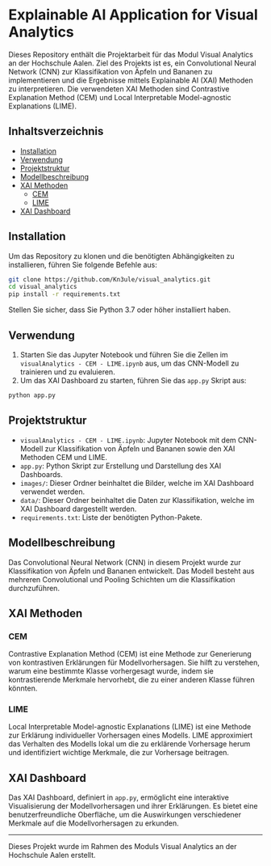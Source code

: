 
# Explainable AI Application for Visual Analytics

Dieses Repository enthält die Projektarbeit für das Modul Visual Analytics an der Hochschule Aalen. Ziel des Projekts ist es, ein Convolutional Neural Network (CNN) zur Klassifikation von Äpfeln und Bananen zu implementieren und die Ergebnisse mittels Explainable AI (XAI) Methoden zu interpretieren. Die verwendeten XAI Methoden sind Contrastive Explanation Method (CEM) und Local Interpretable Model-agnostic Explanations (LIME).

## Inhaltsverzeichnis
- [Installation](#installation)
- [Verwendung](#verwendung)
- [Projektstruktur](#projektstruktur)
- [Modellbeschreibung](#modellbeschreibung)
- [XAI Methoden](#xai-methoden)
  - [CEM](#cem)
  - [LIME](#lime)
- [XAI Dashboard](#xai-dashboard)

## Installation

Um das Repository zu klonen und die benötigten Abhängigkeiten zu installieren, führen Sie folgende Befehle aus:

```bash
git clone https://github.com/Kn3ule/visual_analytics.git
cd visual_analytics
pip install -r requirements.txt
```

Stellen Sie sicher, dass Sie Python 3.7 oder höher installiert haben.

## Verwendung

1. Starten Sie das Jupyter Notebook und führen Sie die Zellen im `visualAnalytics - CEM - LIME.ipynb` aus, um das CNN-Modell zu trainieren und zu evaluieren.
2. Um das XAI Dashboard zu starten, führen Sie das `app.py` Skript aus:

```bash
python app.py
```

## Projektstruktur

- `visualAnalytics - CEM - LIME.ipynb`: Jupyter Notebook mit dem CNN-Modell zur Klassifikation von Äpfeln und Bananen sowie den XAI Methoden CEM und LIME.
- `app.py`: Python Skript zur Erstellung und Darstellung des XAI Dashboards.
- `images/`: Dieser Ordner beinhaltet die Bilder, welche im XAI Dashboard verwendet werden.
- `data/`: Dieser Ordner beinhaltet die Daten zur Klassifikation, welche im XAI Dashboard dargestellt werden.
- `requirements.txt`: Liste der benötigten Python-Pakete.

## Modellbeschreibung

Das Convolutional Neural Network (CNN) in diesem Projekt wurde zur Klassifikation von Äpfeln und Bananen entwickelt. Das Modell besteht aus mehreren Convolutional und Pooling Schichten um die Klassifikation durchzuführen.

## XAI Methoden

### CEM

Contrastive Explanation Method (CEM) ist eine Methode zur Generierung von kontrastiven Erklärungen für Modellvorhersagen. Sie hilft zu verstehen, warum eine bestimmte Klasse vorhergesagt wurde, indem sie kontrastierende Merkmale hervorhebt, die zu einer anderen Klasse führen könnten.

### LIME

Local Interpretable Model-agnostic Explanations (LIME) ist eine Methode zur Erklärung individueller Vorhersagen eines Modells. LIME approximiert das Verhalten des Modells lokal um die zu erklärende Vorhersage herum und identifiziert wichtige Merkmale, die zur Vorhersage beitragen.

## XAI Dashboard

Das XAI Dashboard, definiert in `app.py`, ermöglicht eine interaktive Visualisierung der Modellvorhersagen und ihrer Erklärungen. Es bietet eine benutzerfreundliche Oberfläche, um die Auswirkungen verschiedener Merkmale auf die Modellvorhersagen zu erkunden.

---

Dieses Projekt wurde im Rahmen des Moduls Visual Analytics an der Hochschule Aalen erstellt.
